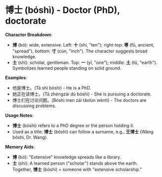 # **博士 (bóshì) - Doctor (PhD), doctorate**

**Character Breakdown**:  
- **博** (bó): wide, extensive. Left: **十** (shí, "ten"); right-top: **尃** (fū, ancient, "spread"), bottom: **寸** (cùn, "inch"). The character suggests broad knowledge.  
- **士** (shì): scholar, gentleman. Top: **一** (yī, "one"); middle: **土** (tǔ, "earth"). Symbolizes learned people standing on solid ground.

**Examples**:  
- 他是博士。(Tā shì bóshì) - He is a PhD.  
- 她正在读博士。(Tā zhèngzài dú bóshì) - She is pursuing a doctorate.  
- 博士们在讨论问题。(Bóshì men zài tǎolùn wèntí) - The doctors are discussing problems.

**Usage Notes**:  
- **博士** (bóshì) refers to a PhD degree or the person holding it.  
- Used as a title: **博士** (bóshì) can follow a surname, e.g., **王博士** (Wáng bóshì, Dr. Wang).

**Memory Aids**:  
- **博** (bó): "Extensive" knowledge spreads like a library.  
- **士** (shì): A learned person ("scholar") stands above the earth.  
Together, **博士** (bóshì) = someone with "extensive scholarship."